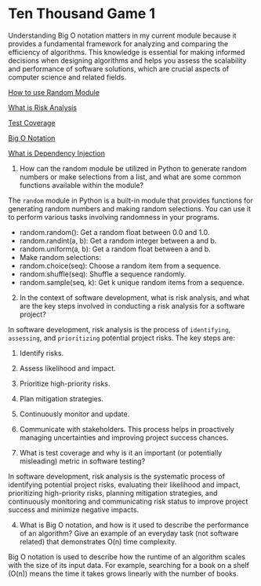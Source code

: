 # Ten Thousand Game 1

Understanding Big O notation matters in my current module because it provides a fundamental framework for analyzing and comparing the efficiency of algorithms. This knowledge is essential for making informed decisions when designing algorithms and helps you assess the scalability and performance of software solutions, which are crucial aspects of computer science and related fields.

[How to use Random Module](https://www.pythonforbeginners.com/random/how-to-use-the-random-module-in-python)

[What is Risk Analysis](https://www.edureka.co/blog/risk-analysis-in-software-testing/)

[Test Coverage](https://martinfowler.com/bliki/TestCoverage.html)


[Big O Notation](https://www.youtube.com/watch?v=v4cd1O4zkGw)

[What is Dependency Injection](https://www.freecodecamp.org/news/a-quick-intro-to-dependency-injection-what-it-is-and-when-to-use-it-7578c84fa88f/)


1. How can the random module be utilized in Python to generate random numbers or make selections from a list, and what are some common functions available within the module?

The `random` module in Python is a built-in module that provides functions for generating random numbers and making random selections. You can use it to perform various tasks involving randomness in your programs.

* random.random(): Get a random float between 0.0 and 1.0.
* random.randint(a, b): Get a random integer between a and b.
* random.uniform(a, b): Get a random float between a and b.
* Make random selections:
* random.choice(seq): Choose a random item from a sequence.
* random.shuffle(seq): Shuffle a sequence randomly.
* random.sample(seq, k): Get k unique random items from a sequence.

2. In the context of software development, what is risk analysis, and what are the key steps involved in conducting a risk analysis for a software project?

In software development, risk analysis is the process of `identifying`, `assessing`, and `prioritizing` potential project risks. The key steps are:

1. Identify risks.
2. Assess likelihood and impact.
3. Prioritize high-priority risks.
4. Plan mitigation strategies.
5. Continuously monitor and update.
6. Communicate with stakeholders.
This process helps in proactively managing uncertainties and improving project success chances.

3. What is test coverage and why is it an important (or potentially misleading) metric in software testing?


In software development, risk analysis is the systematic process of identifying potential project risks, evaluating their likelihood and impact, prioritizing high-priority risks, planning mitigation strategies, and continuously monitoring and communicating risk status to improve project success and minimize negative impacts.

4. What is Big O notation, and how is it used to describe the performance of an algorithm? Give an example of an everyday task (not software related) that demonstrates O(n) time complexity.

Big O notation is used to describe how the runtime of an algorithm scales with the size of its input data. For example, searching for a book on a shelf (O(n)) means the time it takes grows linearly with the number of books.